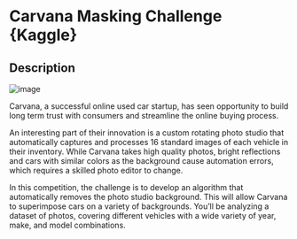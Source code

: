 # Carvana Masking Challenge {Kaggle}

## Description

![image](https://user-images.githubusercontent.com/44108332/73478667-73e78500-43d1-11ea-9463-db4f435ab7ab.png)

Carvana, a successful online used car startup, has seen opportunity to build long term trust with consumers and streamline the online buying process.

An interesting part of their innovation is a custom rotating photo studio that automatically captures and processes 16 standard images of each vehicle in their inventory. While Carvana takes high quality photos, bright reflections and cars with similar colors as the background cause automation errors, which requires a skilled photo editor to change.

In this competition, the challenge is to develop an algorithm that automatically removes the photo studio background. This will allow Carvana to superimpose cars on a variety of backgrounds. You’ll be analyzing a dataset of photos, covering different vehicles with a wide variety of year, make, and model combinations.

